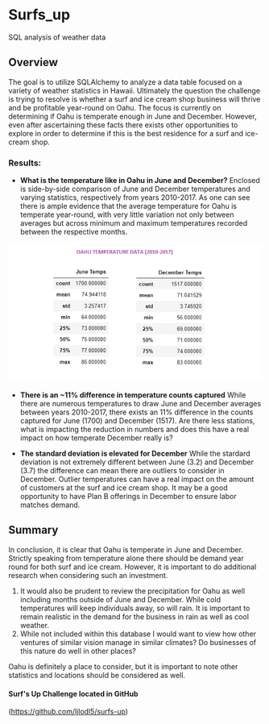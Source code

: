 # Surfs_up
SQL analysis of weather data


## **Overview**
The goal is to utilize SQLAlchemy to analyze a data table focused on a variety of weather statistics in Hawaii. Ultimately the question the challenge is trying to resolve is
whether a surf and ice cream shop business will thrive and be profitable year-round on Oahu. The focus is currently on determining if Oahu is temperate enough in June and December.
However, even after ascertaining these facts there exists other opportunities to explore in order to determine if this is the best residence for a surf and ice-cream shop. 


### **Results**: 

* **What is the temperature like in Oahu in June and December?**
Enclosed is side-by-side comparison of June and December temperatures and varying statistics, respectively from years 2010-2017. As one can see there is ample evidence that the average temperature for Oahu 
is temperate year-round, with very little variation not only between averages but across minimum and maximum temperatures recorded between the respective months. 

![Exhibit A](https://github.com/ljlodl5/surfs_up/blob/main/JuneDecTemps%20Combined.png)



* **There is an ~11% difference in temperature counts captured**
While there are numerous temperatures to draw June and December averages between years 2010-2017, there exists an 11% difference in the counts captured for June (1700) and December (1517). 
Are there less stations, what is impacting the reduction in numbers and does this have a real impact on how temperate December really is?  


* **The standard deviation is elevated for December**
While the stardard deviation is not extremely different between June (3.2) and December (3.7) the difference can mean there are outliers to consider in December.
Outlier temperatures can have a real impact on the amount of customers at the surf and ice cream shop. 
It may be a good opportunity to have Plan B offerings in December to ensure labor matches demand.

## **Summary**
In conclusion, it is clear that Oahu is temperate in June and December. Strictly speaking from temperature alone there should be demand year round for both surf and ice cream. 
However, it is important to do additional research when considering such an investment. 
1) It would also be prudent to review the precipitation for Oahu as well including months outside of June and December. While cold temperatures will keep individuals away, so will rain.
   It is important to remain realistic in the demand for the business in rain as well as cool weather. 
2) While not included within this database I would want to view how other ventures of similar vision manage in similar climates? Do businesses of this nature do well in other places?

Oahu is definitely a place to consider, but it is important to note other statistics and locations should be considered as well.   

#### Surf's Up Challenge located in GitHub
(https://github.com/ljlodl5/surfs-up)